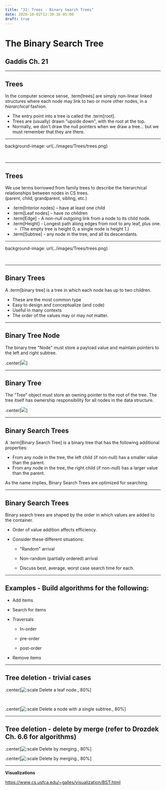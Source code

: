 ```yaml
---
title: "31: Trees - Binary Search Trees"
date: 2020-10-02T12:30:16-05:00
draft: true
---
```



# The Binary Search Tree
## Gaddis Ch. 21

---

## Trees

In the computer science sense, .term[trees] are simply non-linear linked structures where each node may link to two or more other nodes, in a _hierarchical_ fashion.

* The entry point into a tree is called the .term[root].
* Trees are (usually) drawn "upside down", with the root at the top.
* Normally, we don’t draw the null pointers when we draw a tree... but we must remember that they are there.

---
background-image: url(../images/Trees/trees.png)

&nbsp;

---

## Trees
We use terms borrowed from family trees to describe the hierarchical relationships between nodes in CS trees.<br />  (parent, child, grandparent, sibling, etc.)

* .term[Interior nodes] – have at least one child
* .term[Leaf nodes] – have no children
* .term[Edge] - A non-null outgoing link from a node to its child node.
* .term[Height] - Longest path along edges from root to any leaf, plus one.
    - (The empty tree is height 0, a single node is height 1.)
* .term[Subtree] - any node in the tree, and all its descendants.

---
background-image: url(../images/Trees/trees.png)

&nbsp;

---

## Binary Trees

A .term[binary tree] is a tree in which each node has up to two children.

* These are the most common type
* Easy to design and conceptualize (and code)
* Useful in many contexts
* The order of the values may or may not matter.

---
## Binary Tree Node

The binary tree "Node" must store a payload value and maintain pointers to the left and right subtree.

.center[![](../images/Trees/Binary_Tree_Node.svg)]

---

## Binary Tree

The "Tree" object must store an owning pointer to the root of the tree.  The tree itself has ownership responsibility for all nodes in the data structure.

.center[![](../images/Trees/Binary_Tree.svg)]


---

## Binary Search Trees

A .term[Binary Search Tree] is a binary tree that has the following additional properties: 

* From any node in the tree, the left child (if non-null) has a smaller value than the parent.
* From any node in the tree, the right child (if non-null) has a larger value than the parent.

As the name implies, Binary Search Trees are optimized for searching.

---

## Binary Search Trees

Binary search trees are shaped by the order in which values are added to the container.

* Order of value addition affects efficiency.
* Consider these different situations:

  * "Random" arrival

  * Non-random (partially ordered) arrival

  * Discuss best, average, worst case search time for each.

---

## Examples - Build algorithms for the following:

* Add items

* Search for items

* Traversals
 
    * In-order

    * pre-order

    * post-order

* Remove items

---

## Tree deletion - trivial cases

.center[![:scale Delete a leaf node., 80%](../images/Trees/tree_delete_leaf_fig_6.26.png)]

<br>

.center[![:scale Delete a node with a single subtree., 80%](../images/Trees/tree_delete_node-with-one-child_fig_6.27.png)]

---
## Tree deletion - delete by merge (refer to Drozdek Ch. 6.6 for algorithms)

.center[![:scale Delete by merging., 80%](../images/Trees/tree_delete_by-merge_fig_6.28.png)]

.center[![:scale Delete by merging., 80%](../images/Trees/tree_delete_by-merge_fig_6.30.png)]


---

**Visualizations**

<https://www.cs.usfca.edu/~galles/visualization/BST.html>
